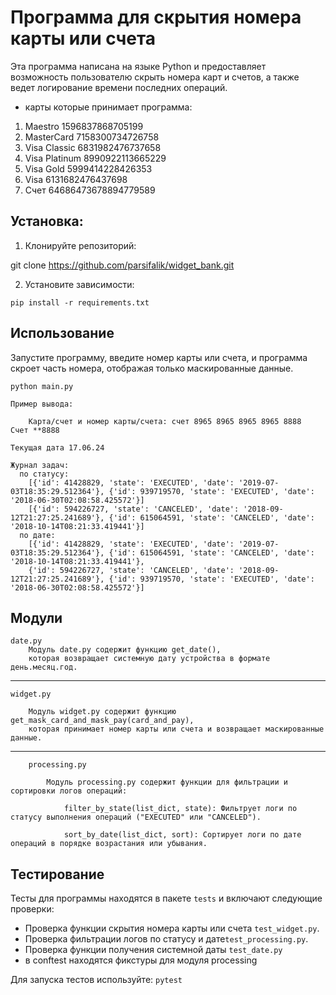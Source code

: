 # Программа для скрытия номера карты или счета
Эта программа написана на языке Python и предоставляет 
возможность пользователю скрыть номера карт и счетов, 
а также ведет логирование времени последних операций.
- карты которые принимает программа:

1)    Maestro 1596837868705199
2)    MasterCard 7158300734726758
3)    Visa Classic 6831982476737658
4)    Visa Platinum 8990922113665229
5)    Visa Gold 5999414228426353
6)    Visa 6131682476437698
7)    Счет 64686473678894779589

## Установка:
1) Клонируйте репозиторий:

git clone https://github.com/parsifalik/widget_bank.git

2) Установите зависимости:

`pip install -r requirements.txt`

## Использование

Запустите программу, введите номер карты или счета, 
и программа скроет часть номера, отображая только маскированные данные.

`python main.py`

    Пример вывода:
    
        Карта/счет и номер карты/счета: счет 8965 8965 8965 8965 8888
    Счет **8888
    
    Текущая дата 17.06.24
    
    Журнал задач:
      по статусу:
        [{'id': 41428829, 'state': 'EXECUTED', 'date': '2019-07-03T18:35:29.512364'}, {'id': 939719570, 'state': 'EXECUTED', 'date': '2018-06-30T02:08:58.425572'}]
        [{'id': 594226727, 'state': 'CANCELED', 'date': '2018-09-12T21:27:25.241689'}, {'id': 615064591, 'state': 'CANCELED', 'date': '2018-10-14T08:21:33.419441'}]
      по дате:
        [{'id': 41428829, 'state': 'EXECUTED', 'date': '2019-07-03T18:35:29.512364'}, {'id': 615064591, 'state': 'CANCELED', 'date': '2018-10-14T08:21:33.419441'}, 
        {'id': 594226727, 'state': 'CANCELED', 'date': '2018-09-12T21:27:25.241689'}, {'id': 939719570, 'state': 'EXECUTED', 'date': '2018-06-30T02:08:58.425572'}]

## Модули

    date.py
        Модуль date.py содержит функцию get_date(), 
        которая возвращает системную дату устройства в формате день.месяц.год.

---
    widget.py
    
        Модуль widget.py содержит функцию get_mask_card_and_mask_pay(card_and_pay), 
        которая принимает номер карты или счета и возвращает маскированные данные.
---

        processing.py
        
            Модуль processing.py содержит функции для фильтрации и сортировки логов операций:
        
                filter_by_state(list_dict, state): Фильтрует логи по статусу выполнения операций ("EXECUTED" или "CANCELED").
        
                sort_by_date(list_dict, sort): Сортирует логи по дате операций в порядке возрастания или убывания.

## Тестирование
Тесты для программы находятся в пакете `tests` и включают следующие проверки:

- Проверка функции скрытия номера карты или счета `test_widget.py`.
- Проверка фильтрации логов по статусу и дате`test_processing.py`.
- Проверка функции получения системной даты `test_date.py`
- в conftest находятся фикстуры для модуля processing

Для запуска тестов используйте:
`pytest`
